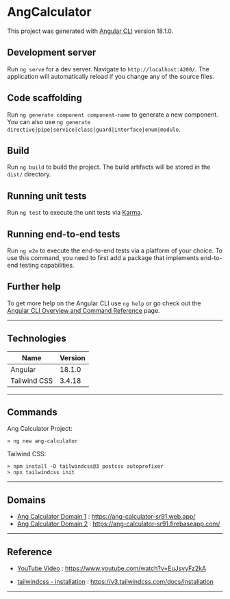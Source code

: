 # AngCalculator

This project was generated with [Angular CLI](https://github.com/angular/angular-cli) version 18.1.0.

## Development server

Run `ng serve` for a dev server. Navigate to `http://localhost:4200/`. The application will automatically reload if you change any of the source files.

## Code scaffolding

Run `ng generate component component-name` to generate a new component. You can also use `ng generate directive|pipe|service|class|guard|interface|enum|module`.

## Build

Run `ng build` to build the project. The build artifacts will be stored in the `dist/` directory.

## Running unit tests

Run `ng test` to execute the unit tests via [Karma](https://karma-runner.github.io).

## Running end-to-end tests

Run `ng e2e` to execute the end-to-end tests via a platform of your choice. To use this command, you need to first add a package that implements end-to-end testing capabilities.

## Further help

To get more help on the Angular CLI use `ng help` or go check out the [Angular CLI Overview and Command Reference](https://angular.dev/tools/cli) page.

<hr>

## Technologies

| Name | Version |
|---|---|
|Angular |18.1.0|
|Tailwind CSS |3.4.18|

<hr>

## Commands

Ang Calculator Project:

```
> ng new ang-calculator
```

Tailwind CSS:

```
> npm install -D tailwindcss@3 postcss autoprefixer
> npx tailwindcss init
```
<hr>

## Domains

* [Ang Calculator Domain 1](https://ang-calculator-sr91.web.app/) : https://ang-calculator-sr91.web.app/
* [Ang Calculator Domain 2](https://ang-calculator-sr91.firebaseapp.com/) : https://ang-calculator-sr91.firebaseapp.com/
<hr>

## Reference

* [YouTube Video](https://www.youtube.com/watch?v=EuJsvyFz2kA) : https://www.youtube.com/watch?v=EuJsvyFz2kA

* [tailwindcss - installation](https://v3.tailwindcss.com/docs/installation) : https://v3.tailwindcss.com/docs/installation
<hr>
